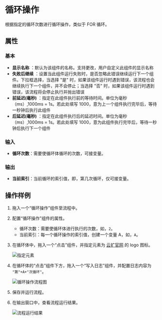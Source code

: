 # 循环操作

根据指定的循环次数进行循环操作，类似于 FOR 循环。

## 属性

### 基本

- **显示名称** ：默认为该组件的名称。支持更改，用户自定义此组件的显示名称
- **失败后继续** ：设置当此组件运行失败时，是否忽略此错误继续运行下一个组件。下拉框选择，当选择 "是" 时，如果该组件运行时遇到错误，该流程也会继续执行下一个组件，并不会停止；当选择 "否" 时，如果该组件运行时遇到错误，该流程将会停止执行并抛出错误
- **前延迟(毫秒)** ：指定在此组件执行前的等待时间。单位为毫秒（ms）,1000ms = 1s。若此处填写 1000，意为上一个组件执行完毕后，等待一秒钟后执行此组件
- **后延迟(毫秒)** ：指定在此组件执行后的延迟时间。单位为毫秒（ms）,1000ms = 1s。若此处填写 1000，意为此组件执行完毕后，等待一秒钟后执行下一个组件

### 输入

- **循环次数**：需要使循环体循环的次数，可接变量。

### 输出

- **当前索引**：当前循环的索引值，即，第几次循环，仅可接变量。

## 操作样例

1. 拖入一个“循环操作”组件至流程中。
2. 配置“循环操作”组件的属性。

    - 循环次数：需要使循环体进行执行的次数，如，`2`。
    - 当前索引：每一个循环操作的索引值，创建一个变量 A，如，`A`。

3. 在循环体中，拖入一个“点击”组件，并指定元素为 [云扩官网](https://www.encoo.com/) 的 logo 图标。

    ![指定元素](https://docimages.blob.core.chinacloudapi.cn/images/Activities/forclick20210622.png)

4. 在循环体的“点击”组件下方，拖入一个“写入日志”组件，并配置日志内容为 `"第"+A+"次循环"`。

    ![循环操作流程图](https://docimages.blob.core.chinacloudapi.cn/images/Activities/for20210622.png)

5. 保存并运行流程。
6. 在输出窗口中，查看流程运行结果。

    ![流程运行结果](https://docimages.blob.core.chinacloudapi.cn/images/Activities/forrunresult20210622.png)
